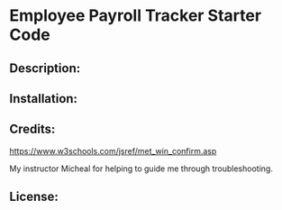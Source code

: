 # Employee Payroll Tracker Starter Code

## Description:


## Installation:


## Credits:
https://www.w3schools.com/jsref/met_win_confirm.asp

My instructor Micheal for helping to guide me through troubleshooting.

## License:


